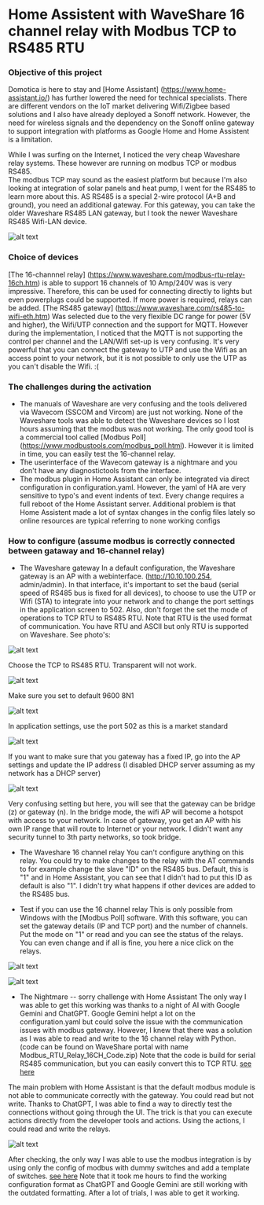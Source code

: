 # Home Assistent with WaveShare 16 channel relay with Modbus TCP to RS485 RTU

### Objective of this project
Domotica is here to stay and [Home Assistant] (https://www.home-assistant.io/) has further lowered the need for technical specialists.
There are different vendors on the IoT market delivering Wifi/Zigbee based solutions and I also have already deployed a Sonoff network.
However, the need for wireless signals and the dependency on the Sonoff online gateway to support integration with platforms as Google Home and Home Assistent is a limitation.

While I was surfing on the Internet, I noticed the very cheap Waveshare relay systems.  These however are running on modbus TCP or modbus RS485.  
The modbus TCP may sound as the easiest platform but because I'm also looking at integration of solar panels and heat pump, I went for the RS485 to learn more about this.
AS RS485 is a special 2-wire protocol (A+B and ground), you need an additional gateway.  For this gateway, you can take the older Waveshare RS485 LAN gateway, but I took the newer Waveshare RS485 Wifi-LAN device.

![alt text](https://github.com/HenkUyttenhove/waveshare_modbus/blob/main/overview.jpg)


### Choice of devices
[The 16-channnel relay] (https://www.waveshare.com/modbus-rtu-relay-16ch.htm) is able to support 16 channels of 10 Amp/240V was is very impressive.
Therefore, this can be used for connecting directly to lights but even powerplugs could be supported.  If more power is required, relays can be added.
[The RS485 gateway] (https://www.waveshare.com/rs485-to-wifi-eth.htm) Was selected due to the very flexible DC range for power (5V and higher), the Wifi/UTP connection and the support for MQTT.
However during the implementation, I noticed that the MQTT is not supporting the control per channel and the LAN/Wifi set-up is very confusing.  It's very powerful that you can connect the gateway to UTP and use the Wifi as an access point to your network, but it is not possible to only use the UTP as you can't disable the Wifi. :(

### The challenges during the activation
* The manuals of Waveshare are very confusing and the tools delivered via Wavecom (SSCOM and Vircom) are just not working.  None of the Waveshare tools was able to detect the Waveshare devices so I lost hours assuming that the modbus was not working. The only good tool is a commercial tool called [Modbus Poll] (https://www.modbustools.com/modbus_poll.html).  However it is limited in time, you can easily test the 16-channel relay.
* The userinterface of the Wavecom gateway is a nightmare and you don't have any diagnostictools from the interface.  
* The modbus plugin in Home Assistant can only be integrated via direct configuration in configuration.yaml.  However, the yaml of HA are very sensitive to typo's and event indents of text.  Every change requires a full reboot of the Home Assistant server.  Additional problem is that Home Assistent made a lot of syntax changes in the config files lately so online resources are typical referring to none working configs

### How to configure (assume modbus is correctly connected between gataway and 16-channel relay)
* The Waveshare gateway
In a default configuration, the Waveshare gateway is an AP with a webinterface.  (http://10.10.100.254, admin/admin).  In that interface, it's important to set the baud (serial speed of RS485 bus is fixed for all devices), to choose to use the UTP or Wifi (STA) to integrate into your network and to change the port settings in the application screen to 502.  Also, don't forget the set the mode of operations to TCP RTU to RS485 RTU.  Note that RTU is the used format of communication.  You have RTU and ASCII but only RTU is supported on Waveshare.
See photo's:

![alt text](https://github.com/HenkUyttenhove/waveshare_modbus/blob/main/mode_configuration.png)

Choose the TCP to RS485 RTU.  Transparent will not work.

![alt text](https://github.com/HenkUyttenhove/waveshare_modbus/blob/main/serialSettings.png)

Make sure you set to default 9600 8N1

![alt text](https://github.com/HenkUyttenhove/waveshare_modbus/blob/main/ModBusRTU_port502.png)

In application settings, use the port 502 as this is a market standard

![alt text](https://github.com/HenkUyttenhove/waveshare_modbus/blob/main/LANaccess.png)

If you want to make sure that you gateway has a fixed IP, go into the AP settings and update the IP address (I disabled DHCP server assuming as my network has a DHCP server)

![alt text](https://github.com/HenkUyttenhove/waveshare_modbus/blob/main/routerofbridge.png)

Very confusing setting but here, you will see that the gateway can be bridge (z) or gateway (n).  In the bridge mode, the wifi AP will become a hotspot with access to your network.  In case of gateway, you get an AP with his own IP range that will route to Internet or your network.  I didn't want any security tunnel to 3th party networks, so took bridge.

* The Waveshare 16 channel relay
You can't configure anything on this relay.  You could try to make changes to the relay with the AT commands to for example change the slave "ID" on the RS485 bus.  Default, this is "1" and in Home Assistant, you can see that I didn't had to put this ID as default is also "1".   I didn't try what happens if other devices are added to the RS485 bus.  

* Test if you can use the 16 channel relay
This is only possible from Windows with the [Modbus Poll] software.  With this software, you can set the gateway details (IP and TCP port) and the number of channels.   Put the mode on "1" or read and you can see the status of the relays.  You can even change and if all is fine, you here a nice click on the relays.

![alt text](https://github.com/HenkUyttenhove/waveshare_modbus/blob/main/debug.png)

![alt text](https://github.com/HenkUyttenhove/waveshare_modbus/blob/main/debug2.png)

* The Nightmare -- sorry challenge with Home Assistant
The only way I was able to get this working was thanks to a night of AI with Google Gemini and ChatGPT.  Google Gemini helpt a lot on the configuration.yaml but could solve the issue with the communication issues with modbus gateway.  However, I knew that there was a solution as I was able to read and write to the 16 channel relay with Python. (code can be found on WaveShare portal with name Modbus_RTU_Relay_16CH_Code.zip)  Note that the code is build for serial RS485 communication, but you can easily convert this to TCP RTU. [see here](https://github.com/HenkUyttenhove/waveshare_modbus/blob/main/writecoils.py)

The main problem with Home Assistant is that the default modbus module is not able to communicate correctly with the gateway.  You could read but not write.  Thanks to ChatGPT, I was able to find a way to directly test the connections without going through the UI.  The trick is that you can execute actions directly from the developer tools and actions.  Using the actions, I could read and write the relays.

![alt text](https://github.com/HenkUyttenhove/waveshare_modbus/blob/main/DebugHA.png)

After checking, the only way I was able to use the modbus integration is by using only the config of modbus with dummy switches and add a template of switches. [see here](https://github.com/HenkUyttenhove/waveshare_modbus/blob/main/configuration.yaml)
Note that it took me hours to find the working configuration format as ChatGPT and Google Gemini are still working with the outdated formatting.  After a lot of trials, I was able to get it working.




